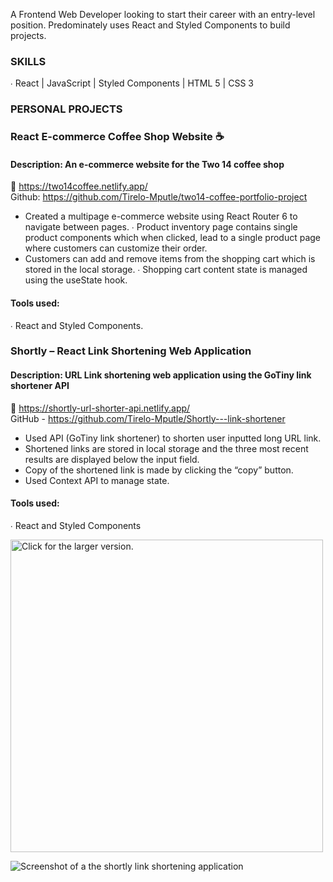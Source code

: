 A Frontend Web Developer looking to start their career with an entry-level position. Predominately uses  React and Styled Components to build projects. 

### SKILLS 
∙ React | JavaScript | Styled Components | HTML 5 | CSS 3 

### PERSONAL PROJECTS 

### React E-commerce Coffee Shop Website ☕ <br>
#### Description: An e-commerce website for the Two 14 coffee shop <br>
🔗 https://two14coffee.netlify.app/ <br>
Github: https://github.com/Tirelo-Mputle/two14-coffee-portfolio-project <br>
* Created a multipage e-commerce website using React Router 6 to navigate between pages. ∙ Product inventory page contains single product components which when clicked, lead to a single  product page where customers can customize their order. <br>
* Customers can add and remove items from the shopping cart which is stored in the local storage. ∙ Shopping cart content state is managed using the useState hook.<br> 
#### Tools used: <br>
∙ React and Styled Components. <br>

### Shortly – React Link Shortening Web Application <br>
#### Description: URL Link shortening web application using the GoTiny link shortener API<br>
🔗 https://shortly-url-shorter-api.netlify.app/ <br>
GitHub - https://github.com/Tirelo-Mputle/Shortly---link-shortener <br>
* Used API (GoTiny link shortener) to shorten user inputted long URL link. <br>
* Shortened links are stored in local storage and the three most recent results are displayed below  the input field. <br>
* Copy of the shortened link is made by clicking the “copy” button.<br> 
* Used Context API to manage state. <br>
#### Tools used: <br>
∙ React and Styled Components <br>

<a href="https://drive.google.com/file/d/1uh6Uum4MieQjKba6jyH-X_OAAhX0n7XJ/view?usp=sharing"><img src="https://drive.google.com/file/d/1uh6Uum4MieQjKba6jyH-X_OAAhX0n7XJ/view?usp=sharing" style="width: 500px; max-width: 100%; height: auto" title="Click for the larger version." /></a>



![Screenshot of a the shortly link shortening application]([https://www.dropbox.com/s/e6a7q66r5wteb9b/coffee_app.jpg?dl=0](https://photos.app.goo.gl/t5NwYW3bAL9Y6cUs6))
